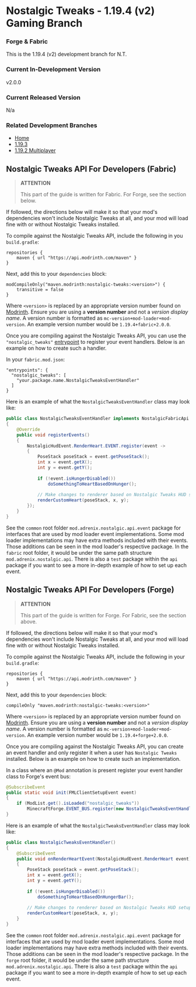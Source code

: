 # Nostalgic Tweaks - 1.19.4 (v2) Gaming Branch
### Forge & Fabric
This is the 1.19.4 (v2) development branch for N.T.

### Current In-Development Version
v2.0.0

### Current Released Version
N/a

### Related Development Branches
- [Home](https://github.com/Adrenix/Nostalgic-Tweaks)
- [1.19.3](https://github.com/Adrenix/Nostalgic-Tweaks/tree/1.19.3)
- [1.19.2 Multiplayer](https://github.com/Adrenix/Nostalgic-Tweaks/tree/1.19.2-multiplayer)

## Nostalgic Tweaks API For Developers (Fabric)
> **ATTENTION**
>
> This part of the guide is written for Fabric. For Forge, see the section below.

If followed, the directions below will make it so that your mod's dependencies won't include Nostalgic Tweaks at all,
and your mod will load fine with or without Nostalgic Tweaks installed.

To compile against the Nostalgic Tweaks API, include the following in you `build.gradle`:
```
repositories {
    maven { url "https://api.modrinth.com/maven" }
}
```

Next, add this to your `dependencies` block:
```
modCompileOnly("maven.modrinth:nostalgic-tweaks:<version>") {
    transitive = false
}
```

Where `<version>` is replaced by an appropriate version number found on [Modrinth](https://modrinth.com/mod/nostalgic-tweaks/versions).
Ensure you are using a **version number** and not a *version display name*. A version number is formatted as
`mc-version+mod-loader+mod-version`. An example version number would be `1.19.4+fabric+2.0.0`.

Once you are compiling against the Nostalgic Tweaks API, you can use the `"nostalgic_tweaks"` [entrypoint](https://fabricmc.net/wiki/documentation:entrypoint)
to register your event handlers. Below is an example on how to create such a handler.

In your `fabric.mod.json`:
```
"entrypoints": {
  "nostalgic_tweaks": [
    "your.package.name.NostalgicTweaksEventHandler"
  ]
}
```

Here is an example of what the `NostalgicTweaksEventHandler` class may look like:

```java
public class NostalgicTweaksEventHandler implements NostalgicFabricApi
{
    @Override
    public void registerEvents()
    {
        NostalgicHudEvent.RenderHeart.EVENT.register(event ->
        {
            PoseStack poseStack = event.getPoseStack();
            int x = event.getX();
            int y = event.getY();
            
            if (!event.isHungerDisabled())
                doSomethingToHeartBasedOnHunger();
            
            // Make changes to renderer based on Nostalgic Tweaks HUD setup
            renderCustomHeart(poseStack, x, y);
        });
    }
}
```

See the `common` root folder `mod.adrenix.nostalgic.api.event` package for interfaces that are used by mod loader event
implementations. Some mod loader implementations may have extra methods included with their events. Those additions can
be seen in the mod loader's respective package. In the `fabric` root folder, it would be under the same path structure
`mod.adrenix.nostalgic.api`. There is also a `test` package within the `api` package if you want to see a more in-depth
example of how to set up each event.

## Nostalgic Tweaks API For Developers (Forge)
> **ATTENTION**
>
> This part of the guide is written for Forge. For Fabric, see the section above.

If followed, the directions below will make it so that your mod's dependencies won't include Nostalgic Tweaks at all,
and your mod will load fine with or without Nostalgic Tweaks installed.

To compile against the Nostalgic Tweaks API, include the following in your `build.gradle`:

```
repositories {
    maven { url "https://api.modrinth.com/maven" }
}
```

Next, add this to your `dependencies` block:

```
compileOnly "maven.modrinth:nostalgic-tweaks:<version>"
```

Where `<version>` is replaced by an appropriate version number found on [Modrinth](https://modrinth.com/mod/nostalgic-tweaks/versions).
Ensure you are using a **version number** and not a *version display name*. A version number is formatted as
`mc-version+mod-loader+mod-version`. An example version number would be `1.19.4+forge+2.0.0`.

Once you are compiling against the Nostalgic Tweaks API, you can create an event handler and only register it when a
user has `Nostalgic Tweaks` installed. Below is an example on how to create such an implementation.

In a class where an `@Mod` annotation is present register your event handler class to Forge's event bus:
```java
@SubscribeEvent
public static void init(FMLClientSetupEvent event)
{
    if (ModList.get().isLoaded("nostalgic_tweaks"))
        MinecraftForge.EVENT_BUS.register(new NostalgicTweaksEventHandler());
}
```

Here is an example of what the `NostalgicTweaksEventHandler` class may look like:

```java
public class NostalgicTweaksEventHandler()
{
    @SubscribeEvent
    public void onRenderHeartEvent(NostalgicHudEvent.RenderHeart event)
    {
        PoseStack poseStack = event.getPoseStack();
        int x = event.getX();
        int y = event.getY();
        
        if (!event.isHungerDisabled())
            doSomethingToHeartBasedOnHungerBar();
        
        // Make changes to renderer based on Nostalgic Tweaks HUD setup
        renderCustomHeart(poseStack, x, y);
    }
}
```

See the `common` root folder `mod.adrenix.nostalgic.api.event` package for interfaces that are used by mod loader event
implementations. Some mod loader implementations may have extra methods included with their events. Those additions can
be seen in the mod loader's respective package. In the `forge` root folder, it would be under the same path structure
`mod.adrenix.nostalgic.api`. There is also a `test` package within the `api` package if you want to see a more in-depth
example of how to set up each event.
